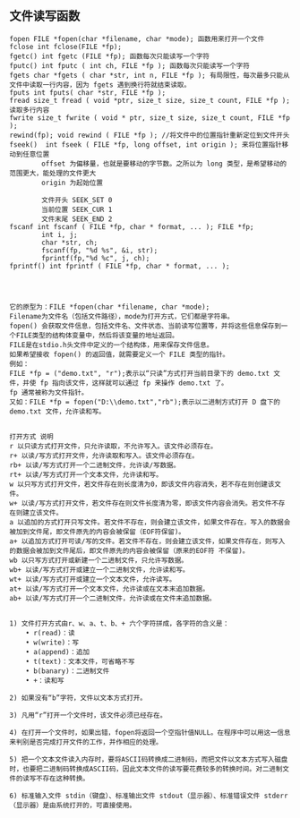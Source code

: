 
## 文件读写函数

    fopen FILE *fopen(char *filename, char *mode); 函数用来打开一个文件
    fclose int fclose(FILE *fp);  
    fgetc() int fgetc (FILE *fp); 函数每次只能读写一个字符
    fputc() int fputc ( int ch, FILE *fp ); 函数每次只能读写一个字符
    fgets char *fgets ( char *str, int n, FILE *fp ); 有局限性，每次最多只能从文件中读取一行内容，因为 fgets 遇到换行符就结束读取。
    fputs int fputs( char *str, FILE *fp ); 
    fread size_t fread ( void *ptr, size_t size, size_t count, FILE *fp );  读取多行内容
    fwrite size_t fwrite ( void * ptr, size_t size, size_t count, FILE *fp ); 
    rewind(fp); void rewind ( FILE *fp ); //将文件中的位置指针重新定位到文件开头
    fseek()  int fseek ( FILE *fp, long offset, int origin ); 来将位置指针移动到任意位置
            offset 为偏移量，也就是要移动的字节数。之所以为 long 类型，是希望移动的范围更大，能处理的文件更大
            origin 为起始位置
            
            文件开头 SEEK_SET 0
            当前位置 SEEK_CUR 1
            文件末尾 SEEK_END 2
    fscanf int fscanf ( FILE *fp, char * format, ... ); FILE *fp;
            int i, j;
            char *str, ch;
            fscanf(fp, "%d %s", &i, str);
            fprintf(fp,"%d %c", j, ch);
    fprintf() int fprintf ( FILE *fp, char * format, ... ); 
            
            


    它的原型为：FILE *fopen(char *filename, char *mode);
    Filename为文件名（包括文件路径），mode为打开方式，它们都是字符串。
    fopen() 会获取文件信息，包括文件名、文件状态、当前读写位置等，并将这些信息保存到一个FILE类型的结构体变量中，然后将该变量的地址返回。
    FILE是在stdio.h头文件中定义的一个结构体，用来保存文件信息。
    如果希望接收 fopen() 的返回值，就需要定义一个 FILE 类型的指针。
    例如：
    FILE *fp = ("demo.txt", "r");表示以“只读”方式打开当前目录下的 demo.txt 文件，并使 fp 指向该文件，这样就可以通过 fp 来操作 demo.txt 了。
    fp 通常被称为文件指针。
    又如：FILE *fp = fopen("D:\\demo.txt","rb");表示以二进制方式打开 D 盘下的 demo.txt 文件，允许读和写。


    打开方式 说明
    r 以只读方式打开文件，只允许读取，不允许写入。该文件必须存在。
    r+ 以读/写方式打开文件，允许读取和写入。该文件必须存在。
    rb+ 以读/写方式打开一个二进制文件，允许读/写数据。
    rt+ 以读/写方式打开一个文本文件，允许读和写。
    w 以只写方式打开文件，若文件存在则长度清为0，即该文件内容消失，若不存在则创建该文件。
    w+ 以读/写方式打开文件，若文件存在则文件长度清为零，即该文件内容会消失。若文件不存在则建立该文件。
    a 以追加的方式打开只写文件。若文件不存在，则会建立该文件，如果文件存在，写入的数据会被加到文件尾，即文件原先的内容会被保留（EOF符保留)。
    a+ 以追加方式打开可读/写的文件。若文件不存在，则会建立该文件，如果文件存在，则写入的数据会被加到文件尾后，即文件原先的内容会被保留（原来的EOF符 不保留)。
    wb 以只写方式打开或新建一个二进制文件，只允许写数据。
    wb+ 以读/写方式打开或建立一个二进制文件，允许读和写。
    wt+ 以读/写方式打开或建立一个文本文件，允许读写。
    at+ 以读/写方式打开一个文本文件，允许读或在文本末追加数据。
    ab+ 以读/写方式打开一个二进制文件，允许读或在文件末追加数据。


    1) 文件打开方式由r、w、a、t、b、+ 六个字符拼成，各字符的含义是：
        • r(read)：读
        • w(write)：写
        • a(append)：追加
        • t(text)：文本文件，可省略不写
        • b(banary)：二进制文件
        • +：读和写

    2) 如果没有“b”字符，文件以文本方式打开。

    3) 凡用“r”打开一个文件时，该文件必须已经存在。

    4) 在打开一个文件时，如果出错，fopen将返回一个空指针值NULL。在程序中可以用这一信息来判别是否完成打开文件的工作，并作相应的处理。

    5) 把一个文本文件读入内存时，要将ASCII码转换成二进制码，而把文件以文本方式写入磁盘时，也要把二进制码转换成ASCII码，因此文本文件的读写要花费较多的转换时间。对二进制文件的读写不存在这种转换。

    6) 标准输入文件 stdin（键盘）、标准输出文件 stdout（显示器）、标准错误文件 stderr（显示器）是由系统打开的，可直接使用。
